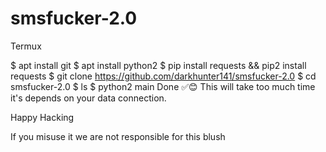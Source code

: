 # smsfucker-2.0
Termux

$ apt install git 
$ apt install python2 
$ pip install requests && pip2 install requests
$ git clone https://github.com/darkhunter141/smsfucker-2.0
$ cd smsfucker-2.0
$ ls
$ python2 main
 Done ✅😊
This will take too much time it's depends on your data connection.

Happy Hacking

If you misuse it we are not responsible for this blush
